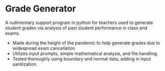 # Grade Generator

A rudimentary support program in python for teachers used to generate student grades via analysis of past student performance in class and exams. 

- Made during the height of the pandemic to help generate grades due to widespread exam cancellation
- Utilizes input prompts, simple mathematical analysis, and file handling.
- Tested thoroughly using boundary and normal data, adding in input sanitization.
